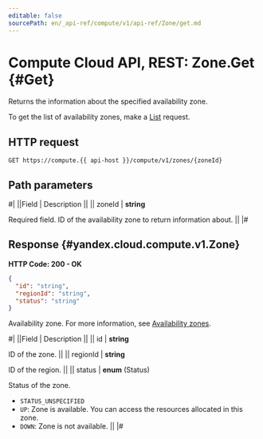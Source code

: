 ```yaml
---
editable: false
sourcePath: en/_api-ref/compute/v1/api-ref/Zone/get.md
---
```


# Compute Cloud API, REST: Zone.Get {#Get}

Returns the information about the specified availability zone.

To get the list of availability zones, make a [List](/docs/compute/api-ref/Zone/list#List) request.

## HTTP request

```
GET https://compute.{{ api-host }}/compute/v1/zones/{zoneId}
```

## Path parameters

#|
||Field | Description ||
|| zoneId | **string**

Required field. ID of the availability zone to return information about. ||
|#

## Response {#yandex.cloud.compute.v1.Zone}

**HTTP Code: 200 - OK**

```json
{
  "id": "string",
  "regionId": "string",
  "status": "string"
}
```

Availability zone. For more information, see [Availability zones](/docs/overview/concepts/geo-scope).

#|
||Field | Description ||
|| id | **string**

ID of the zone. ||
|| regionId | **string**

ID of the region. ||
|| status | **enum** (Status)

Status of the zone.

- `STATUS_UNSPECIFIED`
- `UP`: Zone is available. You can access the resources allocated in this zone.
- `DOWN`: Zone is not available. ||
|#